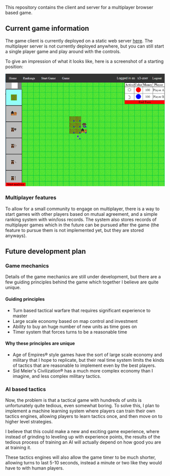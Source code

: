 This repository contains the client and server for a multiplayer browser based game.

## Current game information

The game client is currently deployed on a static web server [here](http://script-wars-deploy.s3-website-us-west-2.amazonaws.com/). The multiplayer server is not currently deployed anywhere, but you can still start a single player game and play around with the controls.

To give an impression of what it looks like, here is a screenshot of a starting position:

![screenshot](docs/game_screenshot.PNG)

### Multiplayer features

To allow for a small community to engage on multiplayer, there is a way to start games with other players based on mutual agreement, and a simple ranking system with win/loss records. The system also stores records of multiplayer games which in the future can be pursued after the game (the feature to pursue them is not implemented yet, but they are stored anyways).

## Future development plan

### Game mechanics

Details of the game mechanics are still under development, but there are a few guiding principles behind the game which together I believe are quite unique.

#### Guiding principles

* Turn based tactical warfare that requires significant experience to master
* Large scale economy based on map control and investment
* Ability to buy an huge number of new units as time goes on
* Timer system that forces turns to be a reasonable time

#### Why these principles are unique

* Age of Empires® style games have the sort of large scale economy and military that I hope to replicate, but their real time system limits the kinds of tactics that are reasonable to implement even by the best players.
* Sid Meier's Civilization® has a much more complex economy than I imagine, and less complex military tactics.

### AI based tactics

Now, the problem is that a tactical game with hundreds of units is unfortunately quite tedious, even somewhat boring. To solve this, I plan to implement a machine learning system where players can train their own tactics engines, allowing players to learn tactics once, and then move on to higher level strategies.

I believe that this could make a new and exciting game experience, where instead of grinding to leveling up with experience points, the results of the tedious process of training an AI will actually depend on how good you are at training it.

These tactics engines will also allow the game timer to be much shorter, allowing turns to last 5-10 seconds, instead a minute or two like they would have to with human players.
